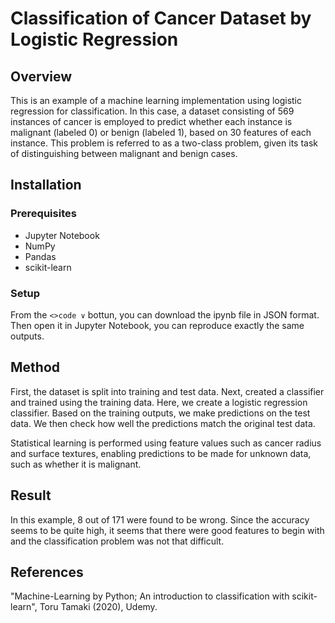 # Classification of Cancer Dataset by Logistic Regression

## Overview

This is an example of a machine learning implementation using logistic regression for classification. In this case, a dataset consisting of 569 instances of cancer is employed to predict whether each instance is malignant (labeled 0) or benign (labeled 1), based on 30 features of each instance. This problem is referred to as a two-class problem, given its task of distinguishing between malignant and benign cases.

## Installation

### Prerequisites
- Jupyter Notebook
- NumPy
- Pandas
- scikit-learn

### Setup
From the `<>code ∨` bottun, you can download the ipynb file in JSON format. Then open it in Jupyter Notebook, you can reproduce exactly the same outputs.

## Method
First, the dataset is split into training and test data. Next, created a classifier and trained using the training data. Here, we create a logistic regression classifier. Based on the training outputs, we make predictions on the test data. We then check how well the predictions match the original test data.

Statistical learning is performed using feature values such as cancer radius and surface textures, enabling predictions to be made for unknown data, such as whether it is malignant.

## Result
In this example, 8 out of 171 were found to be wrong. Since the accuracy seems to be quite high, it seems that there were good features to begin with and the classification problem was not that difficult.



## References
"Machine-Learning by Python; An introduction to classification with scikit-learn", Toru Tamaki (2020), Udemy.



